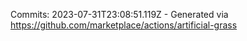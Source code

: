 Commits: 2023-07-31T23:08:51.119Z - Generated via https://github.com/marketplace/actions/artificial-grass
<br>
